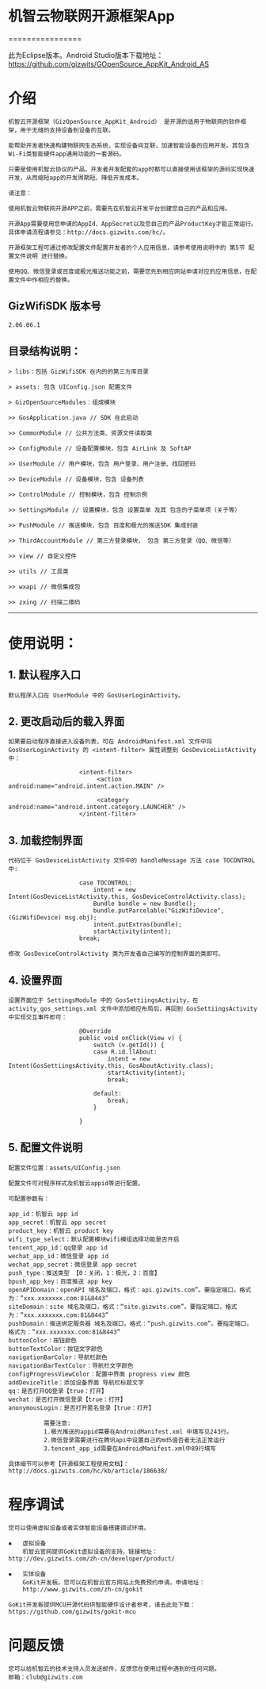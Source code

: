 # 机智云物联网开源框架App
================

此为Eclipse版本。Android Studio版本下载地址：https://github.com/gizwits/GOpenSource_AppKit_Android_AS

# 介绍

    机智云开源框架（GizOpenSource_AppKit_Android） 是开源的适用于物联网的软件框架，用于无缝的支持设备到设备的互联。
    
    能帮助开发者快速构建物联网生态系统，实现设备间互联，加速智能设备的应用开发。其包含Wi-Fi类智能硬件app通用功能的一套源码。
    
    只要是使用机智云协议的产品，开发者开发配套的app时都可以直接使用该框架的源码实现快速开发，从而缩短app的开发周期短、降低开发成本。
    
    请注意：
    
    使用机智云物联网开源APP之前，需要先在机智云开发平台创建您自己的产品和应用。
    
    开源App需要使用您申请的AppId、AppSecret以及您自己的产品ProductKey才能正常运行。具体申请流程请参见：http://docs.gizwits.com/hc/。
    
    开源框架工程可通过修改配置文件配置开发者的个人应用信息，请参考使用说明中的 第5节 配置文件说明 进行替换。
    
    使用QQ、微信登录或百度或极光推送功能之前，需要您先到相应网站申请对应的应用信息，在配置文件中作相应的替换。
    
## GizWifiSDK 版本号

    2.06.06.1

## 目录结构说明：

    > libs：包括 GizWifiSDK 在内的的第三方库目录

    > assets: 包含 UIConfig.json 配置文件

    > GizOpenSourceModules：组成模块

    >> GosApplication.java // SDK 在此启动

    >> CommonModule // 公共方法类、资源文件读取类 
    
    >> ConfigModule // 设备配置模块，包含 AirLink 及 SoftAP
    
    >> UserModule // 用户模块，包含 用户登录、用户注册、找回密码
    
    >> DeviceModule // 设备模块，包含 设备列表

    >> ControlModule // 控制模块，包含 控制示例
    
    >> SettingsModule // 设置模块，包含 设置菜单 及其 包含的子菜单项（关于等）

    >> PushModule // 推送模块，包含 百度和极光的推送SDK 集成封装

    >> ThirdAccountModule // 第三方登录模块， 包含 第三方登录（QQ、微信等）

    >> view // 自定义控件

    >> utils // 工具类

    >> wxapi // 微信集成包

    >> zxing // 扫描二维码


  
    
***

# 使用说明：

## 1. 默认程序入口

    默认程序入口在 UserModule 中的 GosUserLoginActivity。

## 2. 更改启动后的载入界面

    如果要启动程序直接进入设备列表，可在 AndroidManifest.xml 文件中将 GosUserLoginActivity 的 <intent-filter> 属性调整到 GosDeviceListActivity 中：

						<intent-filter>
							 <action android:name="android.intent.action.MAIN" />

							 <category android:name="android.intent.category.LAUNCHER" />
						</intent-filter>


## 3. 加载控制界面

    代码位于 GosDeviceListActivity 文件中的 handleMessage 方法 case TOCONTROL 中:

						case TOCONTROL:
							intent = new Intent(GosDeviceListActivity.this, GosDeviceControlActivity.class);
							Bundle bundle = new Bundle();
							bundle.putParcelable("GizWifiDevice", (GizWifiDevice) msg.obj);
							intent.putExtras(bundle);
							startActivity(intent);
						break;

    修改 GosDeviceControlActivity 类为开发者自己编写的控制界面的类即可。

## 4. 设置界面

    设置界面位于 SettingsModule 中的 GosSettiingsActivity，在 activity_gos_settings.xml 文件中添加相应布局后，再回到 GosSettiingsActivity 中实现交互事件即可：

						@Override
						public void onClick(View v) {
							switch (v.getId()) {
							case R.id.llAbout:
								intent = new Intent(GosSettiingsActivity.this, GosAboutActivity.class);
								startActivity(intent);
								break;

							default:
								break;
							}

						}

## 5. 配置文件说明

    配置文件位置：assets/UIConfig.json

    配置文件可对程序样式及机智云appid等进行配置。

    可配置参数有：

	app_id：机智云 app id
	app_secret：机智云 app secret
	product_key：机智云 product key
	wifi_type_select：默认配置模块wifi模组选择功能是否开启
	tencent_app_id：qq登录 app id
	wechat_app_id：微信登录 app id
	wechat_app_secret：微信登录 app secret
	push_type：推送类型 【0：关闭，1：极光，2：百度】
	bpush_app_key：百度推送 app key
	openAPIDomain：openAPI 域名及端口，格式：api.gizwits.com”。要指定端口，格式为：”xxx.xxxxxxx.com:81&8443”
	siteDomain：site 域名及端口，格式：“site.gizwits.com”。要指定端口，格式为：”xxx.xxxxxxx.com:81&8443”
	pushDomain：推送绑定服务器 域名及端口，格式：“push.gizwits.com”。要指定端口，格式为：”xxx.xxxxxxx.com:81&8443”
	buttonColor：按钮颜色
	buttonTextColor：按钮文字颜色
	navigationBarColor：导航栏颜色
	navigationBarTextColor：导航栏文字颜色
	configProgressViewColor：配置中界面 progress view 颜色
	addDeviceTitle：添加设备界面 导航栏标题文字
	qq：是否打开QQ登录【true：打开】
    wechat：是否打开微信登录【true：打开】
    anonymousLogin：是否打开匿名登录【true：打开】
    
              需要注意:
              1.极光推送的appid需要在AndroidManifest.xml 中填写见243行。
              2.微信登录需要进行在腾讯api中设置自己的md5值否者无法正常运行
              3.tencent_app_id需要在AndroidManifest.xml中89行填写
    
    具体细节可以参考【开源框架工程使用文档】：http://docs.gizwits.com/hc/kb/article/186638/

# 程序调试

    您可以使用虚拟设备或者实体智能设备搭建调试环境。

    ▪	虚拟设备
        机智云官网提供GoKit虚拟设备的支持，链接地址：
	http://dev.gizwits.com/zh-cn/developer/product/

    ▪	实体设备
        GoKit开发板。您可以在机智云官方网站上免费预约申请，申请地址：
        http://www.gizwits.com/zh-cn/gokit

    GoKit开发板提供MCU开源代码供智能硬件设计者参考，请去此处下载：https://github.com/gizwits/gokit-mcu


# 问题反馈

    您可以给机智云的技术支持人员发送邮件，反馈您在使用过程中遇到的任何问题。
    邮箱：club@gizwits.com
    
